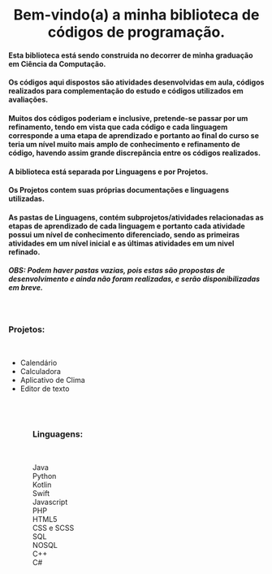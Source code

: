 <h1 align="center">Bem-vindo(a) a minha biblioteca de códigos de programação.</h1>
<h4>Esta biblioteca está sendo construida no decorrer de minha graduação em Ciência da Computação.</h4>
<h4>Os códigos aqui dispostos são atividades desenvolvidas em aula, códigos realizados para complementação do estudo e códigos utilizados em avaliações.</h4>
<h4>Muitos dos códigos poderiam e inclusive, pretende-se passar por um refinamento, tendo em vista que cada código e cada linguagem corresponde a uma etapa de aprendizado e portanto ao final do curso se teria um nível muito mais amplo de conhecimento e refinamento de código, havendo assim grande discrepância entre os códigos realizados.</h4>
<h4>A biblioteca está separada por Linguagens e por Projetos.</h4>
<h4>Os Projetos contem suas próprias documentações e linguagens utilizadas.</h4>
<h4>As pastas de Linguagens, contém subprojetos/atividades relacionadas as etapas de aprendizado de cada linguagem e portanto cada atividade possui um nível de conhecimento diferenciado, sendo as primeiras atividades em um nível inicial e as últimas atividades em um nivel refinado.</h4>
<h5>OBS: Podem haver pastas vazias, pois estas são propostas de desenvolvimento e ainda não foram realizadas, e serão disponibilizadas em breve.</h5>
<br>
<h3>Projetos:</h3>
<br>
<ul>
  <li>Calendário</li>
  <li>Calculadora</li>
  <li>Aplicativo de Clima</li>
  <li>Editor de texto</li>
<ul>
<br>
<br>
<h3>Linguagens:</h3>
<br>
<dl>
  <dt>Java</dt>
  <dt>Python</dt>
  <dt>Kotlin</dt>
  <dt>Swift</dt>
  <dt>Javascript</dt>
  <dt>PHP</dt>
  <dt>HTML5</dt>
  <dt>CSS e SCSS</dt>
  <dt>SQL</dt>
  <dt>NOSQL</dt>
  <dt>C++</dt>
  <dt>C#</dt>
</dl>
